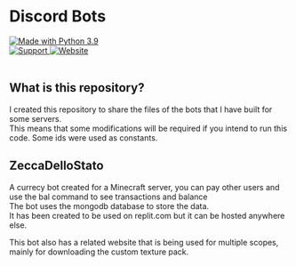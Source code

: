 # Discord Bots

<div>
    <a href="https://www.python.org/downloads/">
        <img src="https://img.shields.io/badge/Made%20With-Python%203.9-blue.svg?style=for-the-badge&logo=Python" alt="Made with Python 3.9">
    </a>
    <br>
    <a href="https://discord.com/invite/EfeQs2ggrt">
        <img src="https://img.shields.io/discord/778935681581187104.svg?label=Discord&logo=Discord&colorB=7289da&style=for-the-badge" alt="Support">
    </a>
    <a href="https://quarantena0.tk">
        <img src="https://img.shields.io/badge/Website-quarantena0.tk-yellow?style=for-the-badge&logo=google-chrome" alt="Website">
    </a>
    <br>
    <br>
</div>

## What is this repository?

I created this repository to share the files of the bots that I have built for some servers.\
This means that some modifications will be required if you intend to run this code. Some ids were used as constants.

## ZeccaDelloStato

A currecy bot created for a Minecraft server, you can pay other users and use the bal command to see transactions and balance\
The bot uses the mongodb database to store  the data.\
It has been created to be used on replit.com but it can be hosted anywhere else.

This bot also has a related website that is being used for multiple scopes, mainly for downloading the custom texture pack.
